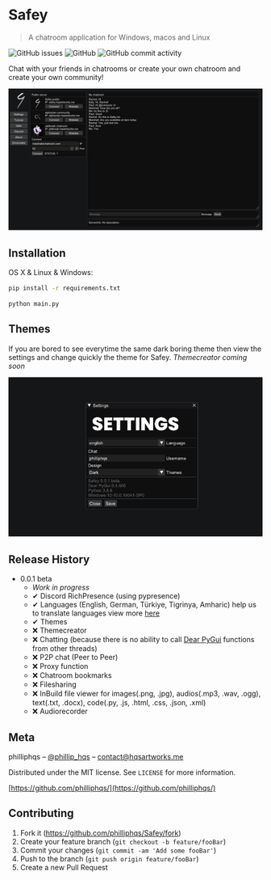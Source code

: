 # Safey
> A chatroom application for Windows, macos and Linux

![GitHub issues](https://img.shields.io/github/issues/philliphqs/Safey?style=for-the-badge)
![GitHub](https://img.shields.io/github/license/philliphqs/Safey?style=for-the-badge)
![GitHub commit activity](https://img.shields.io/github/commit-activity/w/philliphqs/Safey?style=for-the-badge)

Chat with your friends in chatrooms or create your own chatroom and create your own community!

![](assets/screenshots/screenshot.png)

## Installation

OS X & Linux & Windows:

```sh
pip install -r requirements.txt
```
```sh
python main.py
```

## Themes

If you are bored to see everytime the same dark boring theme then view the settings and change quickly the theme for Safey.
_Themecreator coming soon_

![](assets/screenshots/settings_theme.gif)

## Release History

* 0.0.1 beta
    * _Work in progress_
    * ✔ Discord RichPresence (using pypresence)
    * ✔ Languages (English, German, Türkiye, Tigrinya, Amharic) help us to translate languages view more [here](https://github.com/philliphqs/Safey/tree/main/languages/README.md)
    * ✔ Themes
    * ❌ Themecreator
    * ❌ Chatting (because there is no ability to call [Dear PyGui] functions from other threads)
    * ❌ P2P chat (Peer to Peer)
    * ❌ Proxy function
    * ❌ Chatroom bookmarks
    * ❌ Filesharing
    * ❌ InBuild file viewer for images(.png, .jpg), audios(.mp3, .wav, .ogg), text(.txt, .docx), code(.py, .js, .html, .css, .json, .xml) 
    * ❌ Audiorecorder
    
## Meta

philliphqs – [@phillip_hqs](https://twitter.com/phillip_hqs) – contact@hqsartworks.me

Distributed under the MIT license. See ``LICENSE`` for more information.

[https://github.com/philliphqs/](https://github.com/philliphqs/)

## Contributing

1. Fork it (<https://github.com/philliphqs/Safey/fork>)
2. Create your feature branch (`git checkout -b feature/fooBar`)
3. Commit your changes (`git commit -am 'Add some fooBar'`)
4. Push to the branch (`git push origin feature/fooBar`)
5. Create a new Pull Request

<!-- Markdown link & img dfn's -->
[wiki]: https://github.com/philliphqs/Safey/wiki
[Dear PyGui]: https://github.com/hoffstadt/dearpygui
